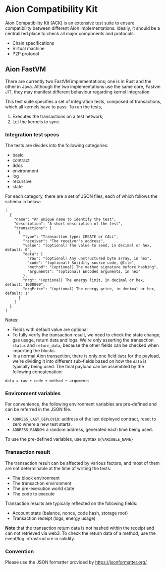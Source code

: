 # Aion Compatibility Kit

Aion Compatibility Kit (ACK) is an extensive test suite to ensure compatibility between different Aion implementations. Ideally, it should be a centralized place to check all major components and protocols:
- Chain specifications
- Virtual machine
- P2P protocol

## Aion FastVM

There are currently two FastVM implementations; one is in Rust and the other in Java. Although the two implementations use the same core, Fastvm JIT, they may manifest different behaviour regarding kernel integration.

This test suite specifies a set of integration tests, composed of transactions, which all kernels have to pass. To run the tests,
1. Executes the transactions on a test network;
1. Let the kernels to sync.

### Integration test specs

The tests are divides into the following categories:
- basic
- contract
- ddos
- environment
- log
- recursive
- state

For each category, there are a set of JSON files, each of which follows the schema in below:
```
[
  {
    "name": "An unique name to identify the test",
    "description": "A short description of the test",
    "transactions": [
      {
        "type": "Transaction type: CREATE or CALL",
        "receiver": "The receiver's address",
        "value": "(optional) The value to send, in decimal or hex, default: 0",
        "data": {
          "raw": "(optional) Any unstructured byte array, in hex",
          "code": "(optional) Solidity source code, @file",
          "method": "(optional) The method signature before hashing",
          "arguments": "(optional) Encoded arguments, in hex"
        },
        "nrg": "(optional) The energy limit, in decimal or hex, default: 1000000",
        "nrgPrice": "(optional) The energy price, in decimal or hex, default: 1"
      }
    ]
  }
]
```

Notes: 

- Fields with default value are optional 
- To fully verify the transaction result, we need to check the state change, gas usage, return data and logs. We're only asserting the transaction `status` and `return_data`, because the other fields can be checked when importing the blocks.
- In a normal Aion transaction, there is only one field `data` for the payload, we're dividing it into different sub-fields based on how the `data` is typically being used. The final payload can be assembled by the following concatenation:
```
data = raw + code + method + arguments
```

### Environment variables

For convenience, the following environment variables are pre-defined and can be referred in the JSON file.

- `ADDRESS_LAST_DEPLOYED`: address of the last deployed contract, reset to zero where a new test starts.
- `ADDRESS_RANDOM`: a random address, generated each time being used.

To use the pre-defined variables, use syntax `${VARIABLE_NAME}`

### Transaction result

The transaction result can be affected by various factors, and most of them are not determinable at the time of writing the tests:
- The block environment
- The transaction environment
- The pre-execution world state
- The code to execute

Transaction results are typically reflected on the following fields:
- Account state (balance, nonce, code hash, storage root)
- Transaction receipt (logs, energy usage)

**Note** that the transaction return data is not hashed within the receipt and can not retrieved via web3. To check the return data of a method, use the event/log infrastructure in solidity.

### Convention

Please use the JSON formatter provided by https://jsonformatter.org/
